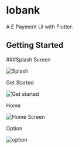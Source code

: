 # lobank

A E Payment UI with Flutter.

## Getting Started

###Splash Screen

![Splash ](https://user-images.githubusercontent.com/33503826/157373806-b1f72db5-701a-4ad9-ad45-1a48001ee65d.png)

Get Started

![Get started](https://user-images.githubusercontent.com/33503826/157373814-d923f5ec-9fb8-4041-a95e-480b678927cb.png)

Home 

![Home Screen](https://user-images.githubusercontent.com/33503826/157373829-e9f3a771-00c1-4bb4-b492-e122c1b8b593.png)

Option

![option](https://user-images.githubusercontent.com/33503826/157373839-a469010e-485e-44f7-9e1f-32d6fd2b4dec.png)
